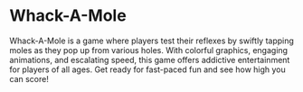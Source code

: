 # Whack-A-Mole
Whack-A-Mole is a game where players test their reflexes by swiftly tapping moles as they pop up from various holes. With colorful graphics, engaging animations, and escalating speed, this game offers addictive entertainment for players of all ages. Get ready for fast-paced fun and see how high you can score!
